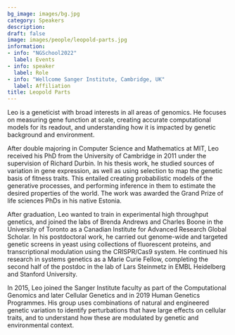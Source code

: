 ```yaml
---
bg_image: images/bg.jpg
category: Speakers
description: 
draft: false
image: images/people/leopold-parts.jpg
information:
- info: "NGSchool2022"
  label: Events
- info: speaker
  label: Role
- info: "Wellcome Sanger Institute, Cambridge, UK"
  label: Affiliation
title: Leopold Parts
---
```


Leo is a geneticist with broad interests in all areas of genomics. He focuses on measuring gene function at scale, creating accurate computational models for its readout, and understanding how it is impacted by genetic background and environment.

After double majoring in Computer Science and Mathematics at MIT, Leo received his PhD from the University of Cambridge in 2011 under the supervision of Richard Durbin. In his thesis work, he studied sources of variation in gene expression, as well as using selection to map the genetic basis of fitness traits. This entailed creating probabilistic models of the generative processes, and performing inference in them to estimate the desired properties of the world. The work was awarded the Grand Prize of life sciences PhDs in his native Estonia.

After graduation, Leo wanted to train in experimental high throughput genetics, and joined the labs of Brenda Andrews and Charles Boone in the University of Toronto as a Canadian Institute for Advanced Research Global Scholar. In his postdoctoral work, he carried out genome-wide and targeted genetic screens in yeast using collections of fluorescent proteins, and transcriptional modulation using the CRISPR/Cas9 system. He continued his research in systems genetics as a Marie Curie Fellow, completing the second half of the postdoc in the lab of Lars Steinmetz in EMBL Heidelberg and Stanford University.

In 2015, Leo joined the Sanger Institute faculty as part of the Computational Genomics and later Cellular Genetics and in 2019 Human Genetics Programmes. His group uses combinations of natural and engineered genetic variation to identify perturbations that have large effects on cellular traits, and to understand how these are modulated by genetic and environmental context.
